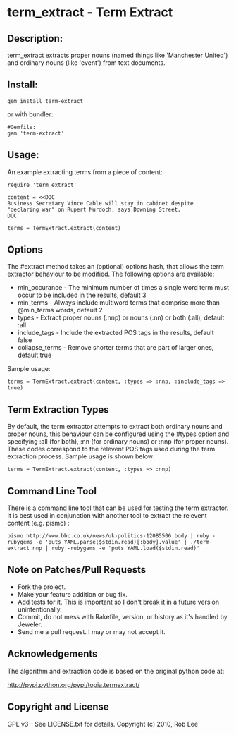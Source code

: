 # term_extract - Term Extract


## Description:

term_extract extracts proper nouns (named things like 'Manchester United') and ordinary nouns (like 'event') from text documents.


## Install:

    gem install term-extract

or with bundler:

    #Gemfile:
    gem 'term-extract'
    
## Usage:

An example extracting terms from a piece of content:

    require 'term_extract'

    content = <<DOC
    Business Secretary Vince Cable will stay in cabinet despite
    "declaring war" on Rupert Murdoch, says Downing Street.
    DOC

    terms = TermExtract.extract(content)

## Options

The #extract method takes an (optional) options hash, that allows the term extractor behaviour to be modified.  The following options are available:

* min_occurance - The minimum number of times a single word term must occur to be included in the results, default 3
* min_terms - Always include multiword terms that comprise more than @min_terms words, default 2
* types - Extract proper nouns (:nnp) or nouns (:nn) or both (:all), default :all
* include_tags - Include the extracted POS tags in the results, default false
* collapse_terms - Remove shorter terms that are part of larger ones, default true

Sample usage:

    terms = TermExtract.extract(content, :types => :nnp, :include_tags => true)

## Term Extraction Types

By default, the term extractor attempts to extract both ordinary nouns and proper nouns, this behaviour can be configured using the #types option and specifying :all (for both), :nn (for ordinary nouns) or :nnp (for proper nouns).  These codes correspond to the relevent POS tags used during the term extraction process.  Sample usage is shown below:

    terms = TermExtract.extract(content, :types => :nnp)

## Command Line Tool

There is a command line tool that can be used for testing the term extractor.  It is best used in conjunction with another tool to extract the relevent content (e.g. pismo) :

    pismo http://www.bbc.co.uk/news/uk-politics-12085506 body | ruby -rubygems -e 'puts YAML.parse($stdin.read)[:body].value' | ./term-extract nnp | ruby -rubygems -e 'puts YAML.load($stdin.read)'

## Note on Patches/Pull Requests

* Fork the project.
* Make your feature addition or bug fix.
* Add tests for it. This is important so I don't break it in a future version unintentionally.
* Commit, do not mess with Rakefile, version, or history as it's handled by Jeweler.
* Send me a pull request. I may or may not accept it.

## Acknowledgements

The algorithm and extraction code is based on the original python code at:

http://pypi.python.org/pypi/topia.termextract/

## Copyright and License

GPL v3 - See LICENSE.txt for details.
Copyright (c) 2010, Rob Lee

